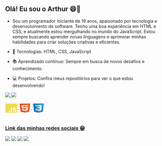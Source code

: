## Olá! Eu sou o Arthur 😄👋
- Sou um programador iniciante de 19 anos, apaixonado por tecnologia e desenvolvimento de software. Tenho uma boa experiência em HTML e CSS, e atualmente estou mergulhando no mundo do JavaScript. Estou sempre buscando aprender novas linguagens e aprimorar minhas habilidades para criar soluções criativas e eficientes.

- 🔧 Tecnologias: HTML, CSS, JavaScript <br>
- 📚 Aprendizado contínuo: Sempre em busca de novos desafios e conhecimento. <br>
- 💻 Projetos: Confira meus repositórios para ver o que estou desenvolvendo!
 <div>
   <a href="https://github.com/Arthurthedev">
   <img height="180em" src="https://github-readme-stats.vercel.app/api?username=Arthurthedev&show_icons=true&theme=tokyonight&include_all_commits=true&count_private=true"/>
   <img height="180em" src="https://github-readme-stats.vercel.app/api/top-langs/?username=Arthurthedev&layout=compact&langs_count=6&theme=tokyonight"/>
</div>
    
<div style="display: inline_block"><br>
  <img align="center" alt="Js" height="30" width="40" src="https://raw.githubusercontent.com/devicons/devicon/master/icons/javascript/javascript-plain.svg">
  <img align="center" alt="HTML" height="30" width="40" src="https://raw.githubusercontent.com/devicons/devicon/master/icons/html5/html5-original.svg">
  <img align="center" alt="CSS" height="30" width="40" src="https://raw.githubusercontent.com/devicons/devicon/master/icons/css3/css3-original.svg">
</div>
 
<br>
 
### Link das minhas redes sociais 😁
 
<div> 
  <a href="https://www.instagram.com/arthur_moraes_thurler/" target="_blank"><img src="https://img.shields.io/badge/-Instagram-%23E4405F?style=for-the-badge&logo=instagram&logoColor=white" target="_blank"></a>
 <a href="" target="_blank"><img src="https://img.shields.io/badge/Discord-7289DA?style=for-the-badge&logo=discord&logoColor=white" target="_blank"></a> 
  <a href = ""><img src="https://img.shields.io/badge/-Gmail-%23333?style=for-the-badge&logo=gmail&logoColor=white" target="_blank"></a>
  <a href="" target="_blank"><img src="https://img.shields.io/badge/-LinkedIn-%230077B5?style=for-the-badge&logo=linkedin&logoColor=white" target="_blank"></a>
</div>
